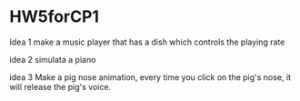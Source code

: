 # HW5forCP1

Idea 1 make a music player that has a dish which controls the playing rate

idea 2 simulata a piano

idea 3 Make a pig nose animation, every time you click on the pig's nose, it will release the pig's voice.
